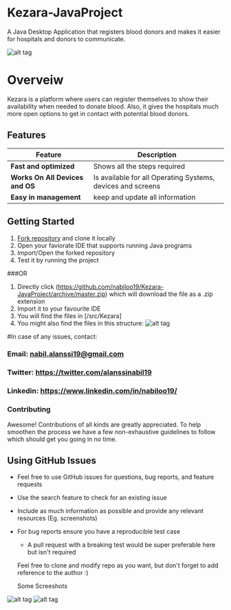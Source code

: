 # Kezara-JavaProject
A Java Desktop Application that registers blood donors and makes it easier for hospitals and donors to communicate.

![alt tag](https://user-images.githubusercontent.com/45761185/71785519-8f00e800-3011-11ea-89f9-446420f9a6e2.PNG)

# Overveiw
 Kezara is a platform where users can register themselves to show their availability when needed to donate blood. Also, it gives the hospitals much more open options to get in contact with potential blood donors.
 
 ## Features
| Feature | Description |
|---|---|
| **Fast and optimized** | Shows all the steps required |
| **Works On All Devices and OS** | Is available for all Operating Systems, devices and screens |
| **Easy in management** | keep and update all information |

## Getting Started
1. [Fork repository](https://github.com/nabiloo19/Kezara-JavaProjec/fork) and clone it locally
1. Open your faviorate IDE that supports running Java programs
1. Import/Open the forked repository
1. Test it by running the project

###OR

1. Directly click (https://github.com/nabiloo19/Kezara-JavaProject/archive/master.zip) which will download the file as a .zip extension
1. Import it to your favourite IDE
1. You will find the files in [/src/Kezara]
1. You might also find the files in this structure: ![alt tag](https://user-images.githubusercontent.com/45761185/71785786-cfae3080-3014-11ea-8d5a-92339553669f.PNG)

 #In case of any issues, contact:
 ### Email: nabil.alanssi19@gmail.com
 ### Twitter: https://twitter.com/alanssinabil19
 ### Linkedin: https://www.linkedin.com/in/nabiloo19/
 
 ### Contributing
Awesome! Contributions of all kinds are greatly appreciated. To help smoothen the process we have a few non-exhaustive guidelines to follow which should get you going in no time.

## Using GitHub Issues
* Feel free to use GitHub issues for questions, bug reports, and feature requests
* Use the search feature to check for an existing issue
* Include as much information as possible and provide any relevant resources (Eg. screenshots)
* For bug reports ensure you have a reproducible test case
    - A pull request with a breaking test would be super preferable here but isn't required
    
    Feel free to clone and modify repo as you want, but don't forget to add reference to the author :)
    
    Some Screeshots

![alt tag](https://user-images.githubusercontent.com/45761185/71785520-8f00e800-3011-11ea-9e99-dddf59533e1d.PNG)
![alt tag](https://user-images.githubusercontent.com/45761185/71785521-8f997e80-3011-11ea-861c-8b266dabf6d8.PNG)
